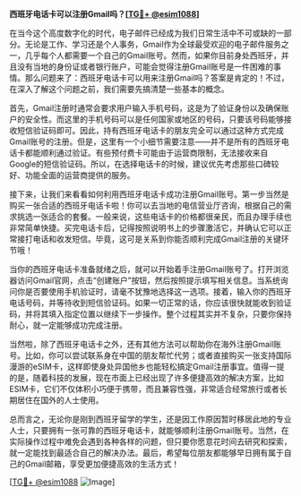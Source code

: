 **西班牙电话卡可以注册Gmail吗？[[TG💪+ @esim1088](https://t.me/s/esim1088)]**

在当今这个高度数字化的时代，电子邮件已经成为我们日常生活中不可或缺的一部分。无论是工作、学习还是个人事务，Gmail作为全球最受欢迎的电子邮件服务之一，几乎每个人都需要一个自己的Gmail账号。然而，如果你目前身处西班牙，并且没有当地的身份证或者银行账户，可能会觉得注册Gmail账号是一件困难的事情。那么问题来了：西班牙电话卡可以用来注册Gmail吗？答案是肯定的！不过，在深入了解这个问题之前，我们需要先搞清楚一些基本的概念。

首先，Gmail注册时通常会要求用户输入手机号码，这是为了验证身份以及确保账户的安全性。而这里的手机号码可以是任何国家或地区的号码，只要该号码能够接收短信验证码即可。因此，持有西班牙电话卡的朋友完全可以通过这种方式完成Gmail账号的注册。但是，这里有一个小细节需要注意——并不是所有的西班牙电话卡都能顺利通过验证。有些预付费卡可能由于运营商限制，无法接收来自Google的短信验证码。所以，在选择电话卡的时候，建议优先考虑那些口碑较好、功能全面的运营商提供的服务。

接下来，让我们来看看如何利用西班牙电话卡成功注册Gmail账号。第一步当然是购买一张合适的西班牙电话卡啦！你可以去当地的电信营业厅咨询，根据自己的需求挑选一张适合的套餐。一般来说，这些电话卡的价格都很亲民，而且办理手续也非常简单快捷。买完电话卡后，记得按照说明书上的步骤激活它，并确认它可以正常接打电话和收发短信。毕竟，这可是关系到你能否顺利完成Gmail注册的关键环节哦！

当你的西班牙电话卡准备就绪之后，就可以开始着手注册Gmail账号了。打开浏览器访问Gmail官网，点击“创建账户”按钮，然后按照提示填写相关信息。当系统询问你是否要使用手机验证时，请毫不犹豫地选择这一选项。接着，输入你的西班牙电话号码，并等待收到短信验证码。如果一切正常的话，你应该很快就能收到验证码，并将其填入指定位置以继续下一步操作。整个过程其实并不复杂，只要你保持耐心，就一定能够成功完成注册。

当然啦，除了西班牙电话卡之外，还有其他方法可以帮助你在海外注册Gmail账号。比如，你可以尝试联系身在中国的朋友帮忙代劳；或者直接购买一张支持国际漫游的eSIM卡，这样即使身处异国他乡也能轻松搞定Gmail注册事宜。值得一提的是，随着科技的发展，现在市面上已经出现了许多便捷高效的解决方案，比如ESIM卡，它们不仅体积小巧便于携带，而且兼容性强，非常适合经常旅行或者长期居住在国外的人士使用。

总而言之，无论你是刚到西班牙留学的学生，还是因工作原因暂时移居此地的专业人士，只要拥有一张可靠的西班牙电话卡，就能够顺利注册Gmail账号。当然，在实际操作过程中难免会遇到各种各样的问题，但只要你愿意花时间去研究和探索，就一定能找到最适合自己的解决办法。最后，希望每位朋友都能够早日拥有属于自己的Gmail邮箱，享受更加便捷高效的生活方式！

[[TG💪+ @esim1088](https://t.me/s/esim1088) ![Image](https://i.postimg.cc/4NQfJmqS/Snipaste-2025-05-13-00-14-12.png)]